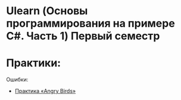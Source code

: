#  Ulearn (Основы программирования на примере C#. Часть 1) Первый семестр

# Практики:

Ошибки:
- [Практика «Angry Birds»](https://github.com/ve3xone/UlearnProjects/blob/main/1-semester/AngryBirds/AngryBirdsTask.cs)